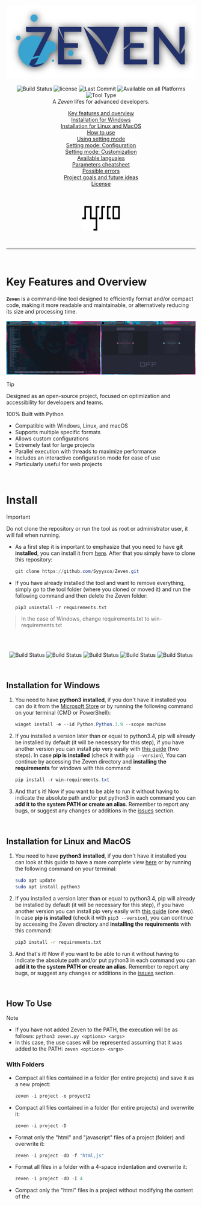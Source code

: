 <p align="center">
  <img src="src/doc/banner-shadow.png" alt="Zeven - A powerful code booster"><br><br>
  <img src="https://img.shields.io/badge/%20-python-blue?logo=python&logoColor=white&labelColor=2c2c2c" alt="Build Status"></a>
  <img src="https://img.shields.io/badge/license-GPL-purple?logo=gnuprivacyguard" alt="license">
  <img src="https://img.shields.io/github/last-commit/Syyysco/Zeven?colorB=319e8c" alt="Last Commit">
  <img src="https://img.shields.io/badge/platforms-MacOS%20%7C%20Linux%20%7C%20Windows-white" alt="Available on all Platforms">
  <img src="https://img.shields.io/badge/console%20tool-text?logo=zsh&logoColor=lightblue&label=&labelColor=gray&color=2c2c2c" alt="Tool Type"><br>
  A <i>Zeven</i> lifes for advanced developers.
</p>

<p align="center">
  <a href="#key-features-and-overview">Key features and overview</a><br>
  <a href="#installation-for-windows">Installation for Windows</a><br>
  <a href="#installation-for-linux-and-macos">Installation for Linux and MacOS</a><br>
  <a href="#how-to-use">How to use</a><br>
  <a href="#using-setting-mode">Using setting mode</a><br>
  <a href="#setting-mode-configuration">Setting mode: Configuration</a><br>
  <a href="#setting-mode-customization">Setting mode: Customization</a><br>
  <a href="#available-languages">Available languajes</a><br>
  <a href="#parameters-cheatsheet">Parameters cheatsheet</a><br>
  <a href="#possible-errors">Possible errors</a><br>
  <a href="#project-goals-and-future-ideas">Project goals and future ideas</a><br>
  <a href="LICENSE">License</a><br><br><br><br>
  <img src="src/doc/profile-banner.png" width="100" alt="Sysco - A mad hardcoder"><br>
</p><br>

---

<br>


# Key Features and Overview
**`Zeven`** is a command-line tool designed to efficiently format and/or compact code, making it more readable and maintainable, or alternatively reducing its size and processing time.<br><br>
<img src="src/doc/screenshots/banner-overview.png" alt="litle-overview">

>[!tip]
> Designed as an open-source project, focused on optimization and accessibility for developers and teams.
> 
> 100% Built with Python

- Compatible with Windows, Linux, and macOS
- Supports multiple specific formats
- Allows custom configurations
- Extremely fast for large projects
- Parallel execution with threads to maximize performance
- Includes an interactive configuration mode for ease of use
- Particularly useful for web projects

<br>

# Install

>[!IMPORTANT]
> Do not clone the repository or run the tool as root or administrator user, it will fail when running. <br>

 
- As a first step it is important to emphasize that you need to have **git installed**, you can install it from <a href="https://git-scm.com/downloads">here</a>. After that you simply have to clone this repository:
   ```powershell
   git clone https://github.com/Syyysco/Zeven.git
   ```
- If you have already installed the tool and want to remove everything, simply go to the tool folder (where you cloned or moved it) and run the following command and then delete the Zeven folder:
  ```
  pip3 uninstall -r requirements.txt
  ```
> In the case of Windows, change requirements.txt to win-requirements.txt

<br><br>
<p align="center">
  <img src="https://img.shields.io/badge/PS-PowerShell-blue?logoColor=blue&labelColor=blue&color=cyan" alt="Build Status"></a>
  <img src="https://img.shields.io/badge/WSL-Windows_Subsystem_For_Linux-blue?logoColor=white&labelColor=white&color=1c4eb1" alt="Build Status"></a>
  <img src="https://img.shields.io/badge/CMD-blue?logo=zsh&logoColor=white&labelColor=1c1c1c&color=2c2c2c" alt="Build Status"></a>
  <img src="https://img.shields.io/badge/Bash/Zsh_Linux-blue?logo=linux&logoColor=white&labelColor=4e1b38&color=370e25" alt="Build Status"></a>
  <img src="https://img.shields.io/badge/Bash/Zsh_MacOS-blue?logo=apple&logoColor=black&labelColor=white&color=9c9c9c" alt="Build Status"></a>
</p><br>

## Installation for Windows
1. You need to have **python3 installed**, if you don't have it installed you can do it from the <a href="https://apps.microsoft.com/detail/9nrwmjp3717k?hl=us-us&gl=US">Microsoft Store</a> or by running the following command on your terminal (CMD or PowerShell):
   ```powershell
   winget install -e --id Python.Python.3.9 --scope machine
   ```
   
2. If you installed a version later than or equal to python3.4, pip will already be installed by default (it will be necessary for this step), if you have another version you can install pip very easily with <a href="https://phoenixnap.com/kb/install-pip-windows">this guide</a> (two steps).
In case **pip is installed** (check it with `pip --version`), You can continue by accessing the Zeven directory and **installing the requirements** for windows with this command:
   ```powershell
   pip install -r win-requirements.txt
   ```
3. And that's it! Now if you want to be able to run it without having to indicate the absolute path and/or put python3 in each command you can **add it to the system PATH or create an alias**.
Remember to report any bugs, or suggest any changes or additions in the <a href="https://github.com/Syyysco/Zeven/issues">issues</a> section.

<br>

## Installation for Linux and MacOS
1. You need to have **python3 installed**, if you don't have it installed you can look at this guide to have a more complete view <a href="https://www.geeksforgeeks.org/how-to-install-python-on-linux/">here</a> or by running the following command on your terminal:
   ```bash
   sudo apt update
   sudo apt install python3
   ```
   
2. If you installed a version later than or equal to python3.4, pip will already be installed by default (it will be necessary for this step), if you have another version you can install pip very easily with <a href="https://robots.uc3m.es/installation-guides/install-pip.html">this guide</a> (one step).
In case **pip is installed** (check it with `pip3 --version`), you can continue by accessing the Zeven directory and **installing the requirements** with this command:
   ```bash
   pip3 install -r requirements.txt
   ```
3. And that's it! Now if you want to be able to run it without having to indicate the absolute path and/or put python3 in each command you can **add it to the system PATH or create an alias**.
Remember to report any bugs, or suggest any changes or additions in the <a href="https://github.com/Syyysco/Zeven/issues">issues</a> section.

<br>

## How To Use

>[!NOTE]
> - If you have not added Zeven to the PATH, the execution will be as follows: `python3 zeven.py <options> <args>`
> - In this case, the use cases will be represented assuming that it was added to the PATH: `zeven <options> <args>`
### With Folders

- Compact all files contained in a folder (for entire projects) and save it as a new project:
  ```powershell
  zeven -i project -o proyect2
  ```
- Compact all files contained in a folder (for entire projects) and overwrite it:
  ```powershell
  zeven -i project -D
  ```
- Format only the "html" and "javascript" files of a project (folder) and overwrite it:
  ```powershell
  zeven -i project -dD -f "html,js"
  ```
- Format all files in a folder with a 4-space indentation and overwrite it:
  ```powershell
  zeven -i project -dD -I 4
  ```
- Compact only the "html" files in a project without modifying the content of the <style> and <script> tags:
  ```powershell
  zeven -i project -o proyect2 -f "html" -s
  ```
  
### With Files
- Compact a file into a single line and overwrite it:
  ```powershell
  zeven -i main.js
  ```
- Format a file and save it as a new file:
  ```powershell
  zeven -i index.php -o path/to/new/index.php
  ```
- Formatting a file correctly and print it without saving the result:
  ```powershell
  zeven -i index.html -dp
  ```
- Display the result of compacting a file with a non-autodetected format and save it in the same file:
  ```powershell
  zeven -i file -o file -p -f css
  ```
- Format with a 8-space indentation and overwrite the file:
  ```powershell
  zeven -i styles.css -I 8 
  ```
- Format a file without modifying the content of the <style> and <script> tags and save it on a new file:
  ```powershell
  zeven -i index.php -s -o new_index.php
  ```

### Settings mode
- Launches interactive configuration mode:
  ```powershell
  zeven -C
  ```

### Search for help on panels quickly
- Search for keywords in the compact help panel:
  ```powershell
  zeven -h output
  zeven -h -I
  zeven -h backups
  ```
- Search for keywords in the full help panel:
  ```powershell
  zeven -H --format
  zeven -H configuration
  zeven -H -s
  ```

### Update Zeven
- Update the app if there is a new version (connection required):
  ```powershell
  zeven -U
  ```

### Backups
- Delete all stored backups:
  ```powershell
  zeven --flush-backups
  ```

### Reconfigure
- Reset Zeven settings to default:
  ```powershell
  zeven --reconfigure
  ```

<br>

## Using Setting Mode
> In configuration mode you can change certain relevant settings regarding operation, information display and other aspects.

1. You will find **two panels at the top**, **configuration** on the left and **customization** on the right.
  
2. You can **switch panels** with the `left` and `right` **arrow keys**, and switch between their options with the `up` and `down` **arrow keys or the mouse wheel**.

3. Below is the **status panel** and by pressing `H` you can **show/hide the help panel**.

4. To **change the value** of any setting press `ENTER`:
 - If the setting is **ON/OFF** it will simply be changed.
 - If the setting is a **number** or a text field you will enter editing mode.
>[!NOTE]
> __To edit values:__
> - For numeric values ​​you can increase or decrease the value with `up-down` **arrow keys**.
> - For text input just type (the help panel will open which is where the typed text is displayed).
> - Then simply press `ENTER` to **save** the changes or `ESC` to **cancel**.

5. Press `R` on any selected option to **restore it** to its default value.

6. If you press `Q` you will **exit** configuration mode **and save** the changes.

7. On the other hand, if you press `ESC` you will **exit without saving**.

<br>

## Setting Mode: Configuration
#### Skip Invalid Parameters
> Some arguments may sometimes be introduced unnecessarily, added
incorrectly (perhaps unintentionally), or be incompatible in certain cases.
This setting allows certain errors related to the aforementioned issues to
be ignored, enabling the execution to continue without triggering errors.

#### Directory Overwrite Lock
> By default, directories are not overwritten unless the `-D` parameter is used
to execute in directory mode or the same input and output paths are specified
with the -o parameter (e.g., `sevven -i folder1 -o folder1`).
Disabling directory overwrite protection will cause directories to be
overwritten simply by providing an input (e.g., `sevven -i folder1`).

#### Debug Mode
> Debug mode provides more detailed information during execution and upon completion.
This is especially useful for developers who want to contribute to the tool, as it
makes it much easier to understand its behavior with greater precision.

#### Beta Languages
> Some languages are not enabled by default because their behavior is not yet fully
controlled and they are still under development.
Enabling this setting will treat these experimental languages the same as others.
It’s important to verify the results after making changes.

#### Verbosity Level
>You can adjust the level of information displayed on the screen from multiple levels:<br>
  `0`: Nothing will be displayed, not even errors.                                
  `1`: Only errors will be displayed.                                             
  `2`: Displays the current progress and the size difference upon completion.     
  `3`: Shows updated files during execution.                                      
  `4`: Shows files that were not updated during execution and warnings.           
  `5`: Highlights errors and warnings for easier identification in large projects.

#### Create Project Backups
> When enabled, a backup will be created every time the tool is run on a project
(file or directory), allowing you to recover data in case of loss or other issues.
The backup directory is located at default path, but you can change this.

#### Maximum Backups
> You can set the maximum number of backups to be stored in the designated path
before older backups start being deleted. However, you can manually delete 
all backups using the `--flush-backups` parameter.

#### Backup Folder
> By default, backups are stored in the default path, but you can change this 
to a custom folder on your device. If the folder becomes inaccessible at any point,
the default path will be restored automatically.

#### Use Threads
> This setting only affects directories.<br>
Sometimes some projects are extremely large and contain a lot of files, in which
case it is advisable to enable the use of threads so that the execution takes as
little time as possible. On small projects it is not necessary to use threads, 
since the difference will be milliseconds.

#### Maximum Threads
> You can specify the number of threads to use.<br>
> This defines a maximum number of threads that can be in parallel at the same time
and will never be exceeded. Consider using the most appropriate number for your
computer, considering the resources available.

<br>

## Setting Mode: Customization
#### Shows Progress Bar
> Displays the current progress along with an animated bar at the bottom of the
screen, indicating that the tool is running.

#### Color Highlighting
> Displays all output in a colorized format, including within the configuration
menu, help panels, updated files, progress bar, errors, and warnings.
This is useful for making the output much easier to read.

#### Sounds
> Enables or disables all application sounds, including for the configuration
menu and notifications. If this setting is turned off, all 
notification-related settings will also be disabled.

#### Completion Notification
> When tasks are completed, a sound will play by default to notify you that
the process has finished. This is useful for large projects that might take
longer than expected.

#### Time Until Notification
> For very small projects or single files, processing time is usually brief,
making notifications unnecessary. Set the minimum execution time (in seconds)
after which you wish to be notified. Processes shorter than this time will
not trigger notifications.

#### Error Notification
> Customize the notification sound for errors.

#### Success Notification
> Customize the notification sound for successful processes.

#### Help on Parameter Errors
> Decide whether to display the help panel alongside the current error when
incorrect parameter or argument usage is detected. If disabled, only the 
error itself will be displayed.

<br>

## Available Languages
### So far, this is the list of file types implemented in the application:
| **Fully Functional**   |   **In Development (Beta)**     |
|------------------------|---------------------------------|
|          HTML          |             Python              |
|          CSS           |           TypeScript            |
|       JavaScript       |              SQL                |
|         Json           |                                 |
|          PHP           |                                 |


<br>

## Parameters CheatSheet
|      **Parameter**     |                   **Description**                 |  
|------------------------|---------------------------------------------------|
| -h, --help             | Show compact help message and exit                |
| -H, --fullhelp         | Show the full help panel                          |
| -U, --update           | Update the app if possible                        |
| --version              | Print the current version of zeven                |  
| --reconfigure          | Restore default settings                          |
| --flush-backups        | Remove all stored backups                         |
| -C                     | Launch configuration mode                         |
| -i, --input            | Specify an input to format                        |
| -o --output            | Specify an output (overwrite directories)         |
| -f, --format           | Specify format of files (not be necessary)        | 
| -I, --indent           | Define the indentation size (default: 4)          |
| -t, --threads          | Indicates the number of threads to use            |
| -p, --print            | Print the compressed/formatted code               |
| -D                     | Specify a directory mode to format all files      | 
| -d                     | Turn to decompress method                         |
| -s                     | The <style> and <script> tags will not be affected|

<br>

|      **INDIVIDUAL**     |           **COMBINABLE**           |       **COMPACTABLE**      |
|-------------------------|------------------------------------|----------------------------|
| -h, --help              | -i, --input                        | -p, --print 
| -H, --fullhelp          | -o --output                        | -D
| -U, --update            | -f, --format                       | -d
| --version               | -I, --indent                       | -s
| --reconfigure           | -t, --threads                      |
| --flush-backups         |                                    |
| -C                      |                                    |

<br>

## Possible Errors
### Error installing or uninstalling packages with pip or pip3
Have you experienced an error like this?
```powershell
error: externally-managed-environment
× This environment is externally managed
╰─> To install Python packages system-wide, try apt install
    python3-xyz, where xyz is the package you are trying to
    install.

    If you wish to install a non-Debian-packaged Python package,
    create a virtual environment using python3 -m venv path/to/venv.
    Then use path/to/venv/bin/python and path/to/venv/bin/pip. Make
    sure you have python3-full installed.

    If you wish to install a non-Debian packaged Python application,
    it may be easiest to use pipx install xyz, which will manage a
    virtual environment for you. Make sure you have pipx installed.

    See /usr/share/doc/python3.11/README.venv for more information.
note: If you believe this is a mistake, please contact your Python installation or OS distribution provider. You can override this, at the risk of breaking your Python installation or OS, by passing --break-system-packages.
hint: See PEP 668 for the detailed specification.
```
- Simply add the `--break-system-packages` parameter to the end of the command, for example:
  ```powershell
  pip3 install -r requirements.txt --break-system-packages
  ```
  > The latest python3 updates give this error if you are not in a virtual environment

<br>

---

### Error installing requirements on Bash/Zsh
Are you getting the following error?
```powershell
  Preparing metadata (setup.py) ... error
  error: subprocess-exited-with-error

  × python setup.py egg_info did not run successfully.
  │ exit code: 1
  ╰─> [6 lines of output]
      Traceback (most recent call last):
        File "<string>", line 2, in <module>
        File "<pip-setuptools-caller>", line 34, in <module>
        File "/tmp/pip-install-57api9bk/grapheme_9a33c91994e045e0bc521c8e6dd44e02/setup.py", line 2,>          from setuptools import setup, find_packages
      ImportError: cannot import name 'setup' from 'setuptools' (unknown location)
      [end of output]

  note: This error originates from a subprocess, and is likely not a problem with pip.
error: metadata-generation-failed

× Encountered error while generating package metadata.
╰─> See above for output.

note: This is an issue with the package mentioned above, not pip.
hint: See above for details.
```
This problem is simply because the `setuptools` library on your system is not updated, you just need to update it with the following command:
```powershell
pip3 install --upgrade pip setuptools
```

<br>

---

### Error installing requirements on Windows
```powershell
ERROR: Could not find a version that satisfies the requirement windows-curses==2.4.0 (from versions: none)
ERROR: No matching distribution found for windows-curses==2.4.0
```
If you are on Windows and as a last resort when installing the requirements you got this error, try manually installing the compatible version as follows:
```powershell
pip3 install windows-curses
```

<br>

## Project Goals and Future Ideas
#### The idea for the future of this project is mainly that it ends up being a tool contained within a pentesting suite.

- Why?
  
It is actually very easy to borrow the source code in production but normally developers compact it to save space and it ends up being unintelligible, in that case Zeven is a good tool for analysis.

When it comes to compacting code it is also useful for the same reason, making readability difficult. The idea is to soon implement a group of modules to obfuscate the code and be able to bypass certain filters, detection systems in code injections, etc.

In conclusion this is the beginning of a great cybersecurity project!

<br>

## License
`zeven` is made available under the terms of either the [GNU General Public License (GPL)](LICENSE).  
You are free to use, modify, and distribute this project, provided you comply with the terms of the license.  
The full license details are available in the [LICENSE](LICENSE) file.

For more information about the GPL License, visit the [official GNU website](https://www.gnu.org/licenses/gpl-3.0.en.html).

<br>

---

<br>
<br>

<p align="center">
  <img src="src/doc/profile_banner.png" width="50" alt="Sysco - A mad hardcoder"><br>
</p><br>
<br>
